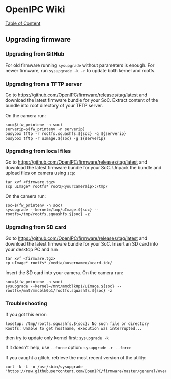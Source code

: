 # OpenIPC Wiki
[Table of Content](../index.md)

Upgrading firmware
------------------

### Upgrading from GitHub
For old firmware running `sysupgrade` without parameters is enough. For newer firmware, run `sysupgrade -k -r` to update both kernel and rootfs.

### Upgrading from a TFTP server
Go to <https://github.com/OpenIPC/firmware/releases/tag/latest> and download the latest firmware bundle for your SoC.
Extract content of the bundle into root directory of your TFTP server.

On the camera run:
```
soc=$(fw_printenv -n soc)
serverip=$(fw_printenv -n serverip)
busybox tftp -r rootfs.squashfs.${soc} -g ${serverip}
busybox tftp -r uImage.${soc} -g ${serverip}
```

### Upgrading from local files
Go to <https://github.com/OpenIPC/firmware/releases/tag/latest> and download the latest firmware bundle for your SoC.
Unpack the bundle and upload files on camera using `scp`:
```
tar xvf <firmware.tgz>
scp uImage* rootfs* root@<yourcameraip>:/tmp/
```
On the camera run:
```
soc=$(fw_printenv -n soc)
sysupgrade --kernel=/tmp/uImage.${soc} --rootfs=/tmp/rootfs.squashfs.${soc} -z
```

### Upgrading from SD card

Go to <https://github.com/OpenIPC/firmware/releases/tag/latest> and download the latest firmware bundle for your SoC.
Insert an SD card into your desktop PC and run
```
tar xvf <firmware.tgz>
cp uImage* rootfs* /media/<username>/<card-id>/
```
Insert the SD card into your camera.
On the camera run:
```
soc=$(fw_printenv -n soc)
sysupgrade --kernel=/mnt/mmcblk0p1/uImage.${soc} --rootfs=/mnt/mmcblk0p1/rootfs.squashfs.${soc} -z
```

### Troubleshooting

If you got this error:
```
losetup: /tmp/rootfs.squashfs.${soc}: No such file or directory
Rootfs: Unable to get hostname, execution was interrupted...
```
then try to update only kernel first:
`sysupgrade -k`

If it doesn't help, use `--force` option:
`sysupgrade -r --force`

If you caught a glitch, retrieve the most recent version of the utility:
```
curl -k -L -o /usr/sbin/sysupgrade "https://raw.githubusercontent.com/OpenIPC/firmware/master/general/overlay/usr/sbin/sysupgrade"
```
